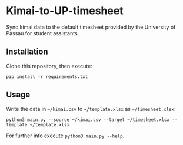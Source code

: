 # Kimai-to-UP-timesheet

Sync kimai data to the default timesheet provided by the University of Passau for student assistants.

## Installation

Clone this repository, then execute:
```shell
pip install -r requirements.txt
```

## Usage

Write the data in `~/kimai.csv` to `~/template.xlsx` as `~/timesheet.xlsx`:
```shell
python3 main.py --source ~/kimai.csv --target ~/timesheet.xlsx --template ~/template.xlsx
```

For further info execute `python3 main.py --help`.

